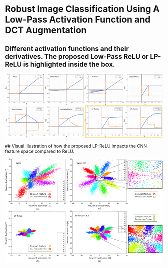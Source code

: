 # Robust Image Classification Using A Low-Pass Activation Function and DCT Augmentation
## Different activation functions and their derivatives. The proposed Low-Pass ReLU or LP-ReLU is highlighted inside the box.
<p align="center">
  <img src="./Images/AFs2.png" width="700" title="Activation Functions">
</p>
## Visual Illustration of how the proposed LP-ReLU impacts the CNN feature space compared to ReLU.
<p align="center">
  <img src="./Images/main_1.png" width="700" title="Activation Functions">
</p>
